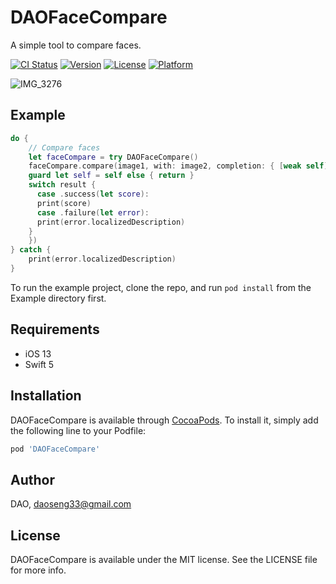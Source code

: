 # DAOFaceCompare

A simple tool to compare faces.

[![CI Status](https://img.shields.io/travis/DAO/DAOFaceCompare.svg?style=flat)](https://travis-ci.org/DAO/DAOFaceCompare)
[![Version](https://img.shields.io/cocoapods/v/DAOFaceCompare.svg?style=flat)](https://cocoapods.org/pods/DAOFaceCompare)
[![License](https://img.shields.io/cocoapods/l/DAOFaceCompare.svg?style=flat)](https://cocoapods.org/pods/DAOFaceCompare)
[![Platform](https://img.shields.io/cocoapods/p/DAOFaceCompare.svg?style=flat)](https://cocoapods.org/pods/DAOFaceCompare)

![IMG_3276](https://github.com/daoseng33/DAOFaceCompare/assets/6115078/ae2bf0ca-65de-42d3-a7c5-ceef1276aa79)

## Example
```swift
do {
    // Compare faces
    let faceCompare = try DAOFaceCompare()
    faceCompare.compare(image1, with: image2, completion: { [weak self] result in
    guard let self = self else { return }
    switch result {
      case .success(let score):
      print(score)
      case .failure(let error):
      print(error.localizedDescription)
    }
    })
} catch {
    print(error.localizedDescription)
}
```
To run the example project, clone the repo, and run `pod install` from the Example directory first.

## Requirements
- iOS 13
- Swift 5

## Installation

DAOFaceCompare is available through [CocoaPods](https://cocoapods.org). To install
it, simply add the following line to your Podfile:

```ruby
pod 'DAOFaceCompare'
```

## Author

DAO, daoseng33@gmail.com

## License

DAOFaceCompare is available under the MIT license. See the LICENSE file for more info.
